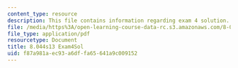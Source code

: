 ```yaml
---
content_type: resource
description: This file contains information regarding exam 4 solution.
file: /media/https%3A/open-learning-course-data-rc.s3.amazonaws.com/8-044-statistical-physics-i-spring-2013/f87a981aec93a6dffa65641a9c009152_MIT8_044S14_exam4sol_04.pdf
file_type: application/pdf
resourcetype: Document
title: 8.044s13 Exam4Sol
uid: f87a981a-ec93-a6df-fa65-641a9c009152
---
```

